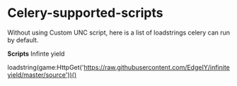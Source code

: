 # Celery-supported-scripts
Without using Custom UNC script, here is a list of loadstrings celery can run by default.<br>

**Scripts**
Infinte yield <br>

loadstring(game:HttpGet('https://raw.githubusercontent.com/EdgeIY/infiniteyield/master/source'))()
